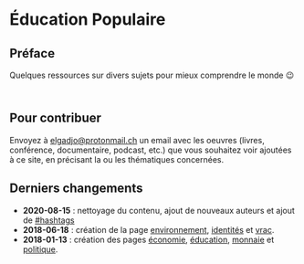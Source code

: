 # Éducation Populaire

## Préface

Quelques ressources sur divers sujets pour mieux comprendre le monde :wink:

<span style="color: transparent; font-size: 70%;">@)}-,--`,-------</span>

## Pour contribuer 

Envoyez à [elgadjo@protonmail.ch](mailto:elgadjo@protonmail.ch) un email avec
les oeuvres (livres, conférence, documentaire, podcast, etc.) que vous
souhaitez voir ajoutées à ce site, en précisant la ou les thématiques
concernées.

## Derniers changements

- __2020-08-15__ : nettoyage du contenu, ajout de nouveaux auteurs et ajout de [#hashtags]()
- __2018-06-18__ : création de la page [environnement](environnement), [identités](identites) et [vrac](en_vrac).
- __2018-01-13__ : création des pages [économie](economie), [éducation](education), [monnaie](monnaie) et [politique](politique).

<br/>
<br/>
